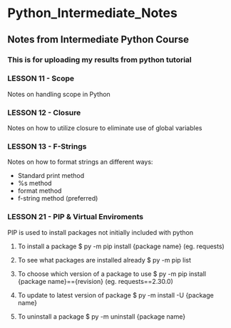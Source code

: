 # Python_Intermediate_Notes
## Notes from Intermediate Python Course
### This is for uploading my results from python tutorial
### LESSON 11 - Scope
Notes on handling scope in Python
### LESSON 12 - Closure
Notes on how to utilize closure to eliminate use of global variables
### LESSON 13 - F-Strings
Notes on how to format strings an different ways:
- Standard print method
- %s method
- format method
- f-string method (preferred)
### LESSON 21 - PIP & Virtual Enviroments
PIP is used to install packages not initially included with python
1. To install a package
$ py -m pip install {package name} (eg. requests)

2. To see what packages are installed already
$ py -m pip list

3. To choose which version of a package to use
$ py -m pip install {package name}=={revision} (eg. requests==2.30.0)

4. To update to latest version of package
$ py -m install -U {package name}

5. To uninstall a package
$ py -m uninstall {package name}
